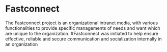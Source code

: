 # Fastconnect

The Fastconnect project is an organizational intranet media,
with various functionalities to provide specific managements of needs and want
which are unique to the organization. #Fastconnect was initiated to help ensure effective, reliable and secure communication and socialization internally in an organization
